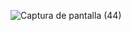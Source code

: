 ![Captura de pantalla (44)](https://github.com/user-attachments/assets/0012c39b-be65-40fc-ae92-0673d02b4544)
